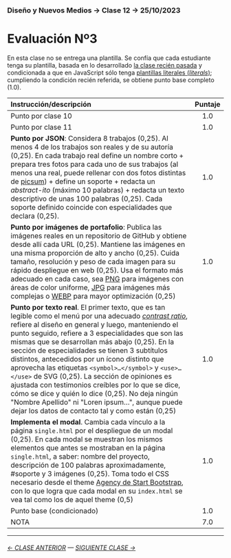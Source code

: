 ### Diseño y Nuevos Medios → Clase 12 → 25/10/2023

# Evaluación Nº3

En esta clase no se entrega una plantilla. Se confía que cada estudiante tenga su plantilla, basada en lo desarrollado [la clase recién pasada](https://github.com/profesorfaco/dno037-2023-2/tree/main/clase-11) y condicionada a que en JavaScript sólo tenga [plantillas literales (*literals*)](https://developer.mozilla.org/es/docs/Web/JavaScript/Reference/Template_literals); cumpliendo la condición recién referida, se obtiene punto base completo (1.0).

| Instrucción/descripción |  Puntaje | 
|:------------------------|:--------:|
| Punto por clase 10 | 1.0 |
| Punto por clase 11 | 1.0 |
| **Punto por JSON**: Considera 8 trabajos (0,25). Al menos 4 de los trabajos son reales y de su autoría (0,25). En cada trabajo real define un nombre corto + prepara tres fotos para cada uno de sus trabajos (al menos una real, puede rellenar con dos fotos distintas de [picsum](https://picsum.photos/)) + define un soporte + redacta un *abstract-ito* (máximo 10 palabras) + redacta un texto descriptivo de unas 100 palabras (0,25). Cada soporte definido coincide con especialidades que declara (0,25). | 1.0 |
| **Punto por imágenes de portafolio**: Publica las imágenes reales en un repositorio de GitHub y obtiene desde allí cada URL (0,25). Mantiene las imágenes en una misma proporción de alto y ancho (0,25). Cuida tamaño, resolución y peso de cada imagen para su rápido despliegue en web (0,25). Usa el formato más adecuado en cada caso, sea [PNG](https://helpx.adobe.com/cl/photoshop-elements/using/optimizing-images-gif-or-png.html) para imágenes con áreas de color uniforme, [JPG](https://helpx.adobe.com/cl/photoshop-elements/using/optimizing-images-jpeg-format.html) para imágenes más complejas o [WEBP](https://www.adobe.com/cl/creativecloud/file-types/image/raster/webp-file.html) para mayor optimización (0,25) | 1.0 |
| **Punto por texto real**. El primer texto, que es tan legible como el menú por una adecuado [*contrast ratio*](https://webaim.org/resources/contrastchecker/), refiere al diseño en general y luego, manteniendo el punto seguido, refiere a 3 especialidades que son las mismas que se desarrollan más abajo (0,25). En la sección de especialidades se tienen 3 subtítulos distintos, antecedidos por un ícono distinto que aprovecha las etiquetas `<symbol>…</symbol>` y `<use>…</use>` de SVG (0,25). La sección de opiniones es ajustada con testimonios creíbles por lo que se dice, cómo se dice y quién lo dice (0,25). No deja ningún "Nombre Apellido" ni "Loren ipsum…", aunque puede dejar los datos de contacto tal y como están (0,25) | 1.0 |
| **Implementa el modal**. Cambia cada vínculo a la página `single.html` por el despliegue de un modal (0,25). En cada modal se muestran los mismos elementos que antes se mostraban en la página `single.html`, a saber: nombre del proyecto, descripción de 100 palabras aproximadamente, #soporte y 3 imágenes (0,25). Toma todo el CSS necesario desde el theme [Agency de Start Bootstrap](https://startbootstrap.com/theme/agency), con lo que logra que cada modal en su `index.html` se vea tal como los de aquel theme (0,5) | 1.0 |
| Punto base (condicionado) | 1.0 |
| NOTA  | 7.0 |

- - - - - - - 

###### [← CLASE ANTERIOR](https://github.com/profesorfaco/dno037-2023-2/tree/main/clase-11) — [SIGUIENTE CLASE →](https://github.com/profesorfaco/dno037-2023-2/tree/main/clase-14)
